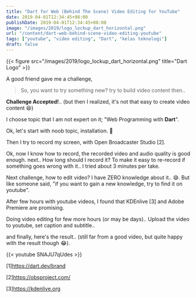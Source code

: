 ```yaml
---
title: "Dart for Web (Behind The Scene) Video Editing for YouTube"
date: 2019-04-01T12:34:45+08:00
publishDate: 2019-04-01T12:34:45+08:00
image: "/images/2019/logo_lockup_dart_horizontal.png"
url: "/content/dart-web-behind-scene-video-editing-youtube"
tags: ["youtube", "video editing", "Dart", "kelas teknologi"]
draft: false
---
```


{{< figure src="/images/2019/logo_lockup_dart_horizontal.png" title="Dart Logo" >}}

A good friend gave me a challenge,

> So, you want to try something new? try to build video content then..

**Challenge Accepted!**.. (but then I realized, it's not that easy to create video content :satisfied:)

I choose topic that I am not expert on it; "Web Programming with **Dart**".

Ok, let's start with noob topic, installation. :grimacing:

Then I try to record my screen, with Open Broadcaster Studio [2].

Ok, now I know how to record, the recorded video and audio quality is good enough. next.. How long should I record it? To make it easy to re-record if something goes wrong with it.. I tried about 3 minutes per take.

Next challenge, how to edit video? I have ZERO knowledge about it.. :sweat_smile:. But like someone said, "if you want to gain a new knowledge, try to find it on youtube".

After few hours with youtube videos, I found that KDEnlive [3] and Adobe Premiere are promising. 

Doing video editing for few more hours (or may be days).. Upload the video to youtube, set caption and subtitle..

and finally, here's the result.. (still far from a good video, but quite happy with the result though :joy:).

{{< youtube SNAJU7qUdes >}}

[1]https://dart.dev/brand

[2]https://obsproject.com/

[3]https://kdenlive.org
